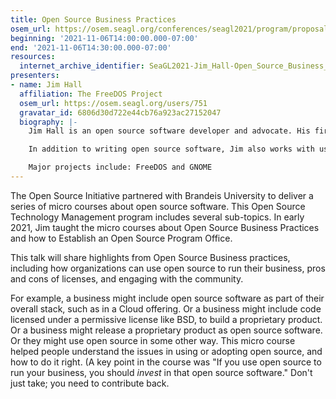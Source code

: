 ```yaml
---
title: Open Source Business Practices
osem_url: https://osem.seagl.org/conferences/seagl2021/program/proposals/819
beginning: '2021-11-06T14:00:00.000-07:00'
end: '2021-11-06T14:30:00.000-07:00'
resources:
  internet_archive_identifier: SeaGL2021-Jim_Hall-Open_Source_Business_Practices
presenters:
- name: Jim Hall
  affiliation: The FreeDOS Project
  osem_url: https://osem.seagl.org/users/751
  gravatar_id: 6806d30d722e44cb76a923ac27152047
  biography: |-
    Jim Hall is an open source software developer and advocate. His first contribution to open source was in 1993, with a patch to GNU Emacs. Since then, Jim has authored, contributed to, or maintained dozens of open source projects.

    In addition to writing open source software, Jim also works with usability testing in open source software.

    Major projects include: FreeDOS and GNOME
---
```


The Open Source Initiative partnered with Brandeis University to deliver a series of micro courses about open source software. This Open Source Technology Management program includes several sub-topics. In early 2021, Jim taught the micro courses about Open Source Business Practices and how to Establish an Open Source Program Office.

This talk will share highlights from Open Source Business practices, including how organizations can use open source to run their business, pros and cons of licenses, and engaging with the community.

For example, a business might include open source software as part of their overall stack, such as in a Cloud offering. Or a business might include code licensed under a permissive license like BSD, to build a proprietary product. Or a business might release a proprietary product as open source software. Or they might use open source in some other way. This micro course helped people understand the issues in using or adopting open source, and how to do it right. (A key point in the course was "If you use open source to run your business, you should *invest* in that open source software." Don't just take; you need to contribute back.
